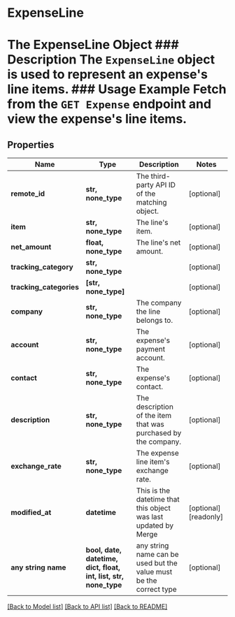 # ExpenseLine

# The ExpenseLine Object ### Description The `ExpenseLine` object is used to represent an expense's line items.  ### Usage Example Fetch from the `GET Expense` endpoint and view the expense's line items.

## Properties
Name | Type | Description | Notes
------------ | ------------- | ------------- | -------------
**remote_id** | **str, none_type** | The third-party API ID of the matching object. | [optional] 
**item** | **str, none_type** | The line&#39;s item. | [optional] 
**net_amount** | **float, none_type** | The line&#39;s net amount. | [optional] 
**tracking_category** | **str, none_type** |  | [optional] 
**tracking_categories** | **[str, none_type]** |  | [optional] 
**company** | **str, none_type** | The company the line belongs to. | [optional] 
**account** | **str, none_type** | The expense&#39;s payment account. | [optional] 
**contact** | **str, none_type** | The expense&#39;s contact. | [optional] 
**description** | **str, none_type** | The description of the item that was purchased by the company. | [optional] 
**exchange_rate** | **str, none_type** | The expense line item&#39;s exchange rate. | [optional] 
**modified_at** | **datetime** | This is the datetime that this object was last updated by Merge | [optional] [readonly] 
**any string name** | **bool, date, datetime, dict, float, int, list, str, none_type** | any string name can be used but the value must be the correct type | [optional]

[[Back to Model list]](../README.md#documentation-for-models) [[Back to API list]](../README.md#documentation-for-api-endpoints) [[Back to README]](../README.md)


